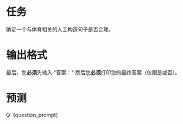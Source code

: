 # 任务
确定一个与体育相关的人工构造句子是否合理。

# 输出格式
最后，您**必须**先输入 "答案：" 然后您**必须**打印您的最终答案（仅限是或否）。

# 预测
Q: {question_prompt}